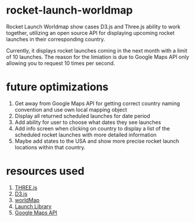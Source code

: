 # rocket-launch-worldmap
Rocket Launch Worldmap show cases D3.js and Three.js ability to work together, utilizing an open source API for displaying upcoming rocket launches in their corresponding country.

Currently, it displays rocket launches coming in the next month with a limit of 10 launches.  The reason for the limiation is due to Google Maps API only allowing you to request 10 times per second.  

# future optimizations
1. Get away from Google Maps API for getting correct country naming convention and use own local mapping object
2. Display all returned scheduled launches for date period
3. Add ability for user to choose what dates they see launches
4. Add info screen when clicking on country to display a list of the scheduled rocket launches with more detailed information
5. Maybe add states to the USA and show more precise rocket launch locations within that country.

# resources used
1. [THREE.js](http://mrdoob.github.com/three.js/)
2. [D3.js](http://d3js.org/)
3. [worldMap](https://github.com/ftorghele/worldMap)
4. [Launch Library](https://launchlibrary.net/)
5. [Google Maps API](https://developers.google.com/maps/documentation/geocoding/intro)
